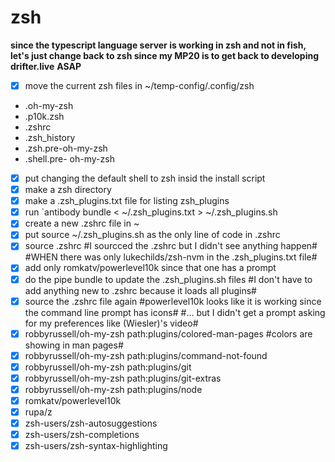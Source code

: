 # zsh

**since the typescript language server is working in zsh and not in fish,**
**let's just change back to zsh since my MP20 is to get back to developing drifter.live**
**ASAP**
* [x] move the current zsh files in ~/temp-config/.config/zsh
* .oh-my-zsh
* .p10k.zsh
* .zshrc
* .zsh_history
* .zsh.pre-oh-my-zsh
* .shell.pre- oh-my-zsh
* [x] put changing the default shell to zsh insid the install script
* [x] make a zsh directory
* [x] make a .zsh_plugins.txt file for listing zsh_plugins
* [x] run `antibody bundle < ~/.zsh_plugins.txt > ~/.zsh_plugins.sh
* [x] create a new .zshrc file in ~
* [x] put source ~/.zsh_plugins.sh as the only line of code in .zshrc
* [x] source .zshrc
#I sourcced the .zshrc but I didn't see anything happen#
#WHEN there was only lukechilds/zsh-nvm in the .zsh_plugins.txt file#
* [x] add only romkatv/powerlevel10k since that one has a prompt
* [x] do the pipe bundle to update the .zsh_plugins.sh files
#I don't have to add anything new to .zshrc because it loads all plugins#
* [x] source the .zshrc file again
#powerlevel10k looks like it is working since the command line prompt has icons#
#... but I didn't get a prompt asking for my preferences like (Wiesler)'s video#
* [x] robbyrussell/oh-my-zsh path:plugins/colored-man-pages
#colors are showing in man pages#
* [x] robbyrussell/oh-my-zsh path:plugins/command-not-found
* [x] robbyrussell/oh-my-zsh path:plugins/git
* [x] robbyrussell/oh-my-zsh path:plugins/git-extras
* [x] robbyrussell/oh-my-zsh path:plugins/node
* [x] romkatv/powerlevel10k
* [x] rupa/z
* [x] zsh-users/zsh-autosuggestions
* [x] zsh-users/zsh-completions
* [x] zsh-users/zsh-syntax-highlighting
